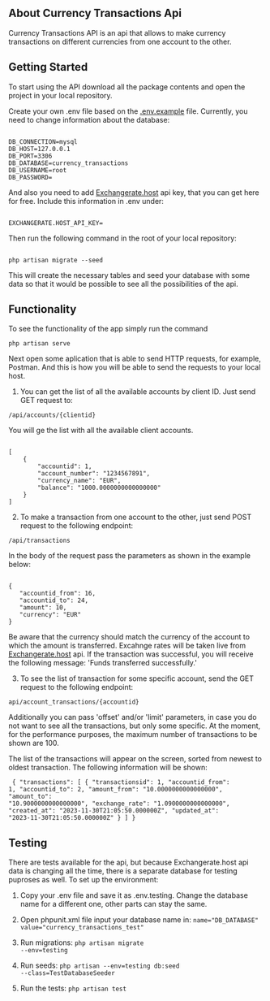 ## About Currency Transactions Api

Currency Transactions API is an api that allows to make currency transactions on different currencies from one account to the other.

## Getting Started

To start using the API download all the package contents and open the project in your local repository.

Create your own .env file based on the [.env.example](https://github.com/epulke/currency_app_1/blob/master/.env.example) file. 
Currently, you need to change information about the database:

<code>
DB_CONNECTION=mysql
DB_HOST=127.0.0.1
DB_PORT=3306
DB_DATABASE=currency_transactions
DB_USERNAME=root
DB_PASSWORD=
</code>

And also you need to add [Exchangerate.host]( https://exchangerate.host/) api key, that you can get here for free. 
Include this information in .env under:

<code>
EXCHANGERATE.HOST_API_KEY=
</code>

Then run the following command in the root of your local repository:

<code>
php artisan migrate --seed
</code>

This will create the necessary tables and seed your database with some data so that it would be possible to see all the possibilities of the api.

## Functionality
To see the functionality of the app simply run the command

<code>php artisan serve</code>

Next open some aplication that is able to send HTTP requests, for example, Postman. And this is how you will be able to send the requests to your local host. 

1. You can get the list of all the available accounts by client ID.
Just send GET request to:

<code>/api/accounts/{clientid}</code>

You will ge the list with all the available client accounts.

<code>
[
    {
        "accountid": 1,
        "account_number": "1234567891",
        "currency_name": "EUR",
        "balance": "1000.0000000000000000"
    }
]
</code>

2. To make a transaction from one account to the other, just send POST request to the following endpoint:

<code>/api/transactions</code>

In the body of the request pass the parameters as shown in the example below:

<code>
{
   "accountid_from": 16,
   "accountid_to": 24,
   "amount": 10,
   "currency": "EUR"
}
</code>

Be aware that the currency should match the currency of the account to which the amount is transferred.
Excahnge rates will be taken live from [Exchangerate.host]( https://exchangerate.host/) api.
If the transaction was successful, you will receive the following message: 'Funds transferred successfully.'

3. To see the list of transaction for some specific account, send the GET request to the following endpoint:

<code>api/account_transactions/{accountid}</code>

Additionally you can pass 'offset' and/or 'limit' parameters, in case you do not want to see all the transactions, but only some specific.
At the moment, for the performance purposes, the maximum number of transactions to be shown are 100.

The list of the transactions will appear on the screen, sorted from newest to oldest transaction.
The following information will be shown:

<code> {
    "transactions": [
        {
            "transactionsid": 1,
            "accountid_from": 1,
            "accountid_to": 2,
            "amount_from": "10.0000000000000000",
            "amount_to": "10.9000000000000000",
            "exchange_rate": "1.0900000000000000",
            "created_at": "2023-11-30T21:05:50.000000Z",
            "updated_at": "2023-11-30T21:05:50.000000Z"
        }
    ]
}
</code>

## Testing

There are tests available for the api, but because Exchangerate.host api data is changing all the time, there is a separate database for testing puproses as well.
To set up the environment:
1. Copy your .env file and save it as .env.testing. Change the database name for a different one, other parts can stay the same.

2. Open phpunit.xml file input your database name in:
<code>name="DB_DATABASE" value="currency_transactions_test"</code>

3. Run migrations:
<code>php artisan migrate --env=testing</code>

4. Run seeds:
<code>php artisan --env=testing db:seed --class=TestDatabaseSeeder</code>

5. Run the tests:
<code>php artisan test</code>